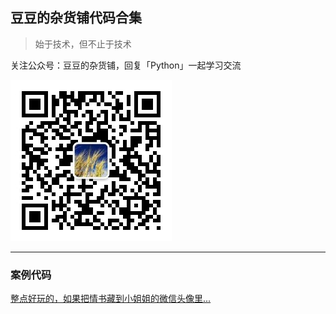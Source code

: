## 豆豆的杂货铺代码合集

> 始于技术，但不止于技术

关注公众号：豆豆的杂货铺，回复「Python」一起学习交流

![](https://raw.githubusercontent.com/itdoudoutech/doudou-grocery-store/master/doudou.png)

---

### 案例代码

[整点好玩的，如果把情书藏到小姐姐的微信头像里...](https://github.com/itdoudoutech/doudou-grocery-store/tree/master/pic-text)
